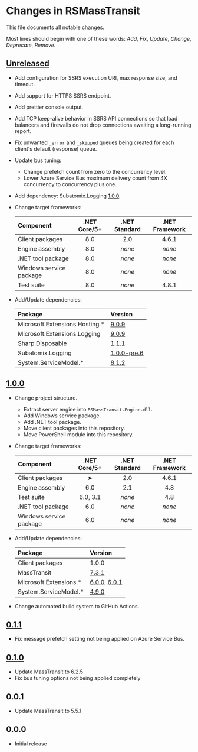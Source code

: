 # Changes in RSMassTransit
This file documents all notable changes.

Most lines should begin with one of these words:
*Add*, *Fix*, *Update*, *Change*, *Deprecate*, *Remove*.

<!--
## [Unreleased](https://github.com/sharpjs/RSMassTransit/compare/release/1.1.0...HEAD)
(none)
-->

## [Unreleased](https://github.com/sharpjs/RSMassTransit/compare/release/1.0.0...HEAD)
<!--
## [2.0.0](https://github.com/sharpjs/RSMassTransit/compare/release/1.0.0...release/2.0.0)
-->
- Add configuration for SSRS execution URI, max response size, and timeout.
- Add support for HTTPS SSRS endpoint.
- Add prettier console output.
- Add TCP keep-alive behavior in SSRS API connections so that load balancers
  and firewalls do not drop connections awaiting a long-running report.
- Fix unwanted `_error` and `_skipped` queues being created for each client's
  default (response) queue.
- Update bus tuning:
  - Change prefetch count from zero to the concurrency level.
  - Lower Azure Service Bus maximum delivery count from 4X concurrency to
    concurrency plus one.
- Add dependency: Subatomix.Logging [1.0.0](https://github.com/sharpjs/Subatomix.Logging).

- Change target frameworks:

  Component               | .NET Core/5+ | .NET Standard | .NET Framework
  :-----------------------|:------------:|:-------------:|:--------------:
  Client packages         | 8.0          | 2.0           | 4.6.1
  Engine assembly         | 8.0          | *none*        | *none*
  .NET tool package       | 8.0          | *none*        | *none*
  Windows service package | 8.0          | *none*        | *none*
  Test suite              | 8.0          | *none*        | 4.8.1

- Add/Update dependencies:

  Package                        | Version
  :------------------------------|:-----------------
  Microsoft.Extensions.Hosting.* | [9.0.9](https://github.com/dotnet/core/blob/main/release-notes/9.0/9.0.9/9.0.9.md)
  Microsoft.Extensions.Logging   | [9.0.9](https://github.com/dotnet/core/blob/main/release-notes/9.0/9.0.9/9.0.9.md)
  Sharp.Disposable               | [1.1.1](https://github.com/sharpjs/Sharp.Disposable/releases/tag/release/1.1.1)
  Subatomix.Logging              | [1.0.0-pre.6](https://github.com/sharpjs/Subatomix.Logging)
  System.ServiceModel.*          | [8.1.2](https://github.com/dotnet/wcf/releases/tag/v8.1.2-rtm)

## [1.0.0](https://github.com/sharpjs/RSMassTransit/compare/v0.1.1...release/1.0.0)
- Change project structure.
  - Extract server engine into `RSMassTransit.Engine.dll`.
  - Add Windows service package.
  - Add .NET tool package.
  - Move client packages into this repository.
  - Move PowerShell module into this repository.

- Change target frameworks:

  Component               | .NET Core/5+ | .NET Standard | .NET Framework
  :-----------------------|:------------:|:-------------:|:--------------:
  Client packages         | ➤            | 2.0           | 4.6.1
  Engine assembly         | 6.0          | 2.1           | 4.8
  Test suite              | 6.0, 3.1     | *none*        | 4.8
  .NET tool package       | 6.0          | *none*        | *none*
  Windows service package | 6.0          | *none*        | *none*

- Add/Update dependencies:

  Package                     | Version
  :---------------------------|:-----------------
  Client packages             | 1.0.0
  MassTransit                 | [7.3.1](https://masstransit-project.com/releases/)
  Microsoft.Extensions.*      | [6.0.0](https://github.com/dotnet/core/blob/main/release-notes/6.0/6.0.0/6.0.0.md), [6.0.1](https://github.com/dotnet/core/blob/main/release-notes/6.0/6.0.2/6.0.2.md)
  System.ServiceModel.*       | [4.9.0](https://github.com/dotnet/wcf/releases/tag/v3.3.0-rtm)

- Change automated build system to GitHub Actions.

## [0.1.1](https://github.com/sharpjs/RSMassTransit/compare/v0.1.0...v0.1.1)
- Fix message prefetch setting not being applied on Azure Service Bus.

## [0.1.0](https://github.com/sharpjs/RSMassTransit/tree/v0.1.0)
- Update MassTransit to 6.2.5
- Fix bus tuning options not being applied completely

## 0.0.1
- Update MassTransit to 5.5.1

## 0.0.0
- Initial release

<!--
  Copyright Subatomix Research Inc.
  SPDX-License-Identifier: MIT
-->

